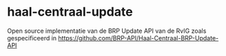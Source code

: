 # haal-centraal-update
Open source implementatie van de BRP Update API van de RvIG zoals gespecificeerd in https://github.com/BRP-API/Haal-Centraal-BRP-Update-API
